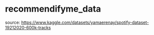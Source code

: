 # recommendifyme_data

source: https://www.kaggle.com/datasets/yamaerenay/spotify-dataset-19212020-600k-tracks

